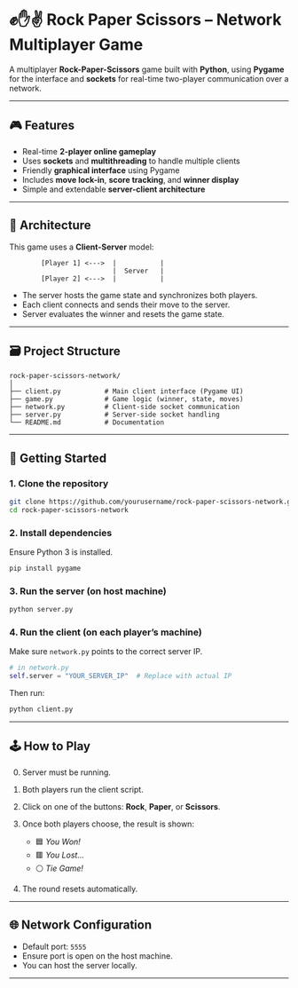# ✊✋✌️ Rock Paper Scissors – Network Multiplayer Game

A multiplayer **Rock-Paper-Scissors** game built with **Python**, using **Pygame** for the interface and **sockets** for real-time two-player communication over a network.

---

## 🎮 Features

* Real-time **2-player online gameplay**
* Uses **sockets** and **multithreading** to handle multiple clients
* Friendly **graphical interface** using Pygame
* Includes **move lock-in**, **score tracking**, and **winner display**
* Simple and extendable **server-client architecture**

---

## 🧱 Architecture

This game uses a **Client-Server** model:

```
        [Player 1] <--->  |           |
                          |  Server   |
        [Player 2] <--->  |           |
```

* The server hosts the game state and synchronizes both players.
* Each client connects and sends their move to the server.
* Server evaluates the winner and resets the game state.

---

## 🗃️ Project Structure

```
rock-paper-scissors-network/
│
├── client.py           # Main client interface (Pygame UI)
├── game.py             # Game logic (winner, state, moves)
├── network.py          # Client-side socket communication
├── server.py           # Server-side socket handling
└── README.md           # Documentation
```

---

## 🚀 Getting Started

### 1. Clone the repository

```bash
git clone https://github.com/yourusername/rock-paper-scissors-network.git
cd rock-paper-scissors-network
```

### 2. Install dependencies

Ensure Python 3 is installed.

```bash
pip install pygame
```

### 3. Run the server (on host machine)

```bash
python server.py
```

### 4. Run the client (on each player’s machine)

Make sure `network.py` points to the correct server IP.

```python
# in network.py
self.server = "YOUR_SERVER_IP"  # Replace with actual IP
```

Then run:

```bash
python client.py
```

---

## 🕹️ How to Play

0. Server must be running.
1. Both players run the client script.
2. Click on one of the buttons: **Rock**, **Paper**, or **Scissors**.
3. Once both players choose, the result is shown:

   * 🟦 *You Won!*
   * 🟥 *You Lost...*
   * ⚪ *Tie Game!*
4. The round resets automatically.

---

## 🌐 Network Configuration

* Default port: `5555`
* Ensure port is open on the host machine.
* You can host the server locally.
---
